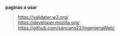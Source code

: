 **paginas a usar**  
>https://validator.w3.org/  
>https://developer.mozilla.org/  
>https://github.com/sancano22/ingenieriaWeb/

